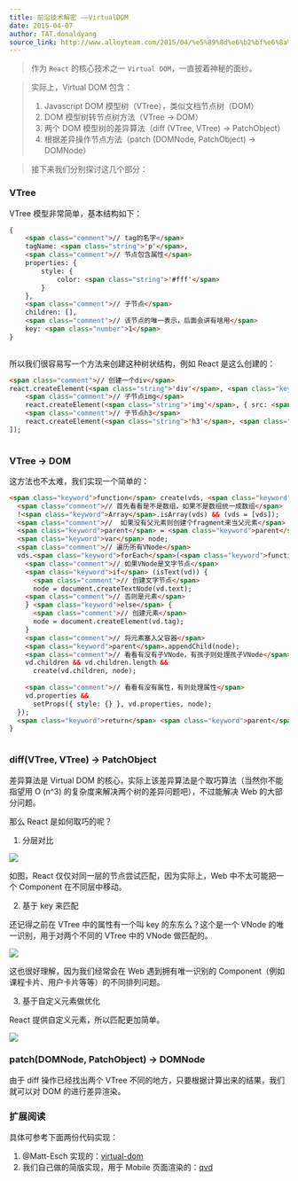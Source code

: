 ```yaml
---
title: 前沿技术解密 ——VirtualDOM
date: 2015-04-07
author: TAT.donaldyang
source_link: http://www.alloyteam.com/2015/04/%e5%89%8d%e6%b2%bf%e6%8a%80%e6%9c%af%e8%a7%a3%e5%af%86-virtualdom/
---
```


<!-- {% raw %} - for jekyll -->

> 作为 `React` 的核心技术之一 `Virtual DOM`，一直披着神秘的面纱。

> 实际上，Virtual DOM 包含：
>
> 1.  Javascript DOM 模型树（VTree），类似文档节点树（DOM）
> 2.  DOM 模型树转节点树方法（VTree -> DOM）
> 3.  两个 DOM 模型树的差异算法（diff (VTree, VTree) -> PatchObject）
> 4.  根据差异操作节点方法（patch (DOMNode, PatchObject) -> DOMNode）

> 接下来我们分别探讨这几个部分：

### VTree

VTree 模型非常简单，基本结构如下：

```html
{
    <span class="comment">// tag的名字</span>
    tagName: <span class="string">'p'</span>,
    <span class="comment">// 节点包含属性</span>
    properties: {
        style: {
            color: <span class="string">'#fff'</span>
        }
    },
    <span class="comment">// 子节点</span>
    children: [],
    <span class="comment">// 该节点的唯一表示，后面会讲有啥用</span>
    key: <span class="number">1</span>
}
 
```

所以我们很容易写一个方法来创建这种树状结构，例如 React 是这么创建的：

```html
<span class="comment">// 创建一个div</span>
react.createElement(<span class="string">'div'</span>, <span class="keyword">null</span>, [
    <span class="comment">// 子节点img</span>
    react.createElement(<span class="string">'img'</span>, { src: <span class="string">"avatar.png"</span>, <span class="keyword">class</span>: <span class="string">"profile"</span> }),
    <span class="comment">// 子节点h3</span>
    react.createElement(<span class="string">'h3'</span>, <span class="keyword">null</span>, [[user.firstName, user.lastName].join(<span class="string">' '</span>)])
]);
 
```

### VTree -> DOM

这方法也不太难，我们实现一个简单的：

```html
<span class="keyword">function</span> create(vds, <span class="keyword">parent</span>) {
  <span class="comment">// 首先看看是不是数组，如果不是数组统一成数组</span>
  !<span class="keyword">Array</span>.isArray(vds) && (vds = [vds]);
  <span class="comment">//  如果没有父元素则创建个fragment来当父元素</span>
  <span class="keyword">parent</span> = <span class="keyword">parent</span> || document.createDocumentFragment();
  <span class="keyword">var</span> node;
  <span class="comment">// 遍历所有VNode</span>
  vds.<span class="keyword">forEach</span>(<span class="keyword">function</span> (vd) {
    <span class="comment">// 如果VNode是文字节点</span>
    <span class="keyword">if</span> (isText(vd)) {
      <span class="comment">// 创建文字节点</span>
      node = document.createTextNode(vd.text);
    <span class="comment">// 否则是元素</span>
    } <span class="keyword">else</span> {
      <span class="comment">// 创建元素</span>
      node = document.createElement(vd.tag);
    }
    <span class="comment">// 将元素塞入父容器</span>
    <span class="keyword">parent</span>.appendChild(node);
    <span class="comment">// 看看有没有子VNode，有孩子则处理孩子VNode</span>
    vd.children && vd.children.length &&
      create(vd.children, node);
 
    <span class="comment">// 看看有没有属性，有则处理属性</span>
    vd.properties &&
      setProps({ style: {} }, vd.properties, node);
  });
  <span class="keyword">return</span> <span class="keyword">parent</span>;
}
 
```

### diff(VTree, VTree) -> PatchObject

差异算法是 Virtual DOM 的核心，实际上该差异算法是个取巧算法（当然你不能指望用 O (n^3) 的复杂度来解决两个树的差异问题吧），不过能解决 Web 的大部分问题。

那么 React 是如何取巧的呢？

1.  分层对比

![](http://7tszky.com1.z0.glb.clouddn.com/Fhq0GHcNOOmQzOatlocjiumnfhiS)

如图，React 仅仅对同一层的节点尝试匹配，因为实际上，Web 中不太可能把一个 Component 在不同层中移动。

2.  基于 key 来匹配

还记得之前在 VTree 中的属性有一个叫 key 的东东么？这个是一个 VNode 的唯一识别，用于对两个不同的 VTree 中的 VNode 做匹配的。

![](http://7tszky.com1.z0.glb.clouddn.com/FrKv3vIeGM6PepD_gNBCrQRpsHtt)

这也很好理解，因为我们经常会在 Web 遇到拥有唯一识别的 Component（例如课程卡片、用户卡片等等）的不同排列问题。

3.  基于自定义元素做优化

React 提供自定义元素，所以匹配更加简单。

![](http://7tszky.com1.z0.glb.clouddn.com/FmEiwBAlzD1gP5u6RZG1h03dIjB8)

### patch(DOMNode, PatchObject) -> DOMNode

由于 diff 操作已经找出两个 VTree 不同的地方，只要根据计算出来的结果，我们就可以对 DOM 的进行差异渲染。

### 扩展阅读

具体可参考下面两份代码实现：

1.  @Matt-Esch 实现的：[virtual-dom](https://github.com/Matt-Esch/virtual-dom)
2.  我们自己做的简版实现，用于 Mobile 页面渲染的：[qvd](https://github.com/miniflycn/qvd)


<!-- {% endraw %} - for jekyll -->